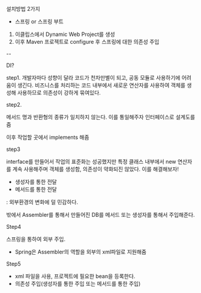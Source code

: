 설치방법 2가지

- 스프링 or 스프링 부트

1) 이클립스에서 Dynamic Web Project를 생성
2) 이후 Maven 프로젝트로 configure 후 스프링에 대한 의존성 주입


--

DI?

step1.
개발자마다 성향이 달라 코드가 천차만별이 되고, 공동 모듈로 사용하기에 어려움이 생긴다.
비즈니스를 처리하는 코드 내부에서 새로운 연산자를 사용하여 객체를 생성해 사용하므로
의존성이 강하게 묶여있다.


step2.

메서드 명과 반환형의 종류가 일치하지 않는다. 이를 통일해주자
인터페이스로 설계도를 줌

이후 작업할 곳에서 implements 해줌



step3

interface를 만들어서 작업의 표준화는 성공했지만 특정 클래스 내부에서 new 연산자를 계속 사용해주며
객체를 생성함, 의존성이 약화되진 않았다. 이를 해결해보자!

- 생성자를 통한 전달
- 메서드를 통한 전달


: 외부환경의 변화에 덜 민감하다.

밖에서 Assembler를 통해서 만들어진 DB를 메서드 또는 생성자를 통해서 주입해준다.


Step4

스프링을 통하여 외부 주입.
- Spring은 Assembler의 역할을 외부의 xml파일로 지원해줌


Step5
- xml 파일을 사용, 프로젝트에 필요한 bean을 등록한다.
- 의존성 주입(생성자를 통한 주입 또는 메서드를 통한 주입)